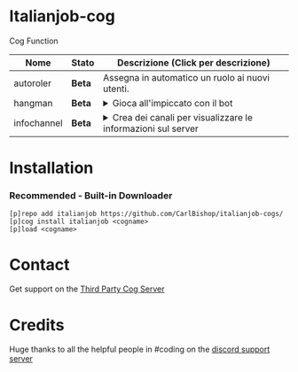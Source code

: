 # Italianjob-cog

Cog Function

| Nome | Stato | Descrizione (Click per descrizione)
| --- | --- | --- |
| autoroler | **Beta** | Assegna in automatico un ruolo ai nuovi utenti. |
| hangman | **Beta** | <details><summary>Gioca all'impiccato con il bot</summary>Divertiti con l'impiccato in italiano</details> |
| infochannel | **Beta** | <details><summary>Crea dei canali per visualizzare le informazioni sul server</summary>A causa dei rate limits, l'aggiornamento avviene ogni 5 o 10 minuti</details> |

# Installation
### Recommended - Built-in Downloader
```
[p]repo add italianjob https://github.com/CarlBishop/italianjob-cogs/
[p]cog install italianjob <cogname>
[p]load <cogname>
```

# Contact
Get support on the [Third Party Cog Server](https://discord.gg/GET4DVk)

# Credits

Huge thanks to all the helpful people in #coding on the [discord support server](https://discord.gg/red)
